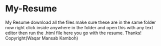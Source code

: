 # My-Resume
My Resume
download all the files
make sure these are in the same folder
now right click inside anywhere in the folder
and open this with any text editor
then run the .html file
here you go with the resume.
Thanks!
Copyright(Waqar Mansab Kamboh)
